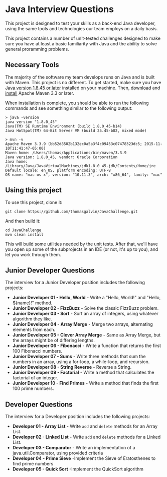 # Java Interview Questions #

This project is designed to test your skills as a back-end Java developer,
using the same tools and technologies our team employs on a daily basis.

This project contains a number of unit-tested challenges designed to make sure 
you have at least a basic familiarity with Java and the ability to solve general 
proramming problems.

## Necessary Tools ##

The majority of the software my team develops runs on Java and is built with
Maven. This project is no different. To get started, make sure you have 
[Java version 1.8.45 or later](https://java.com/en/download/) installed on 
your machine. Then, [download](https://maven.apache.org/download.cgi) and
[install](https://maven.apache.org/install.html) Apache Maven 3.3 or later.

When installation is complete, you should be able to run the following 
commands and see something similar to the following output:

```
> java -version
java version "1.8.0_45"
Java(TM) SE Runtime Environment (build 1.8.0_45-b14)
Java HotSpot(TM) 64-Bit Server VM (build 25.45-b02, mixed mode)

> mvn -v
Apache Maven 3.3.9 (bb52d8502b132ec0a5a3f4c09453c07478323dc5; 2015-11-10T11:41:47-05:00)
Maven home: /Users/thomas/Applications/bin/maven/3.3.9
Java version: 1.8.0_45, vendor: Oracle Corporation
Java home: /Library/Java/JavaVirtualMachines/jdk1.8.0_45.jdk/Contents/Home/jre
Default locale: en_US, platform encoding: UTF-8
OS name: "mac os x", version: "10.11.3", arch: "x86_64", family: "mac"
```

## Using this project ##

To use this project, clone it:

`git clone https://github.com/thomasgalvin/JavaChallenge.git`

And then build it:

```
cd JavaChallenge
mvn clean install 
```

This will build some utilities needed by the unit tests. After that, we'll have 
you open up some of the subprojects in an IDE (or not, it's up to you), and let 
you work through them. 

## Junior Developer Questions ##

The interview for a Junior Developer position includes the following projects:

* **Junior Developer 01 - Hello, World** - Write a "Hello, World!" and "Hello, ${name}!" method.
* **Junior Developer 02 - FizzBuzz** - Solve the classic FizzBuzz problem.
* **Junior Developer 03 - Sort** - Sort an array of integers, using whatever algorithm they like.
* **Junior Developer 04 - Array Merge** - Merge two arrays, alternating elements from each.
* **Junior Developer 05 - Clever Array Merge** - Same as Array Merge, but the arrays might be of differing lengths.
* **Junior Developer 06 - Fibonacci** - Write a function that returns the first 100 Fibonacci numbers.
* **Junior Developer 07 - Sums** - Write three methods that sum the numbers in an array, using a for-loop, a while-loop, and recursion.
* **Junior Developer 08 - String Reverse** - Reverse a String.
* **Junior Developer 09 - Factorial** - Write a method that calculates the factorial of an integer.
* **Junior Developer 10 - Find Primes** - Write a method that finds the first 100 prime numbers.

## Developer Questions ##

The interview for a Developer position includes the following projects:

* **Developer 01 - Array List** - Write `add` and `delete` methods for an Array List.
* **Developer 02 - Linked List** - Write `add` and `delete` methods for a Linked List.
* **Developer 03 - Comparator** - Write an implementation of a java.util.Comparator, using provided criteria
* **Developer 04 - Prime Sieve** -Implement the Sieve of Eratosthenes to find prime numbers
* **Developer 05 - Quick Sort** -Implement the QuickSort algorithm